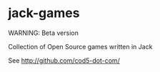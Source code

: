 # jack-games

WARNING: Beta version

Collection of Open Source games written in Jack

See http://github.com/cod5-dot-com/

